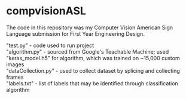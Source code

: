 # compvisionASL

The code in this repository was my Computer Vision American Sign Language submission for First Year Engineering Design. 

"test.py" - code used to run project   
"algorithm.py" - sourced from Google's Teachable Machine; used "keras_model.h5" for algorithm, which was trained on ~15,000 custom images   
"dataCollection.py" - used to collect dataset by splicing and collecting frames   
"labels.txt" - list of labels that may be identified through classification algorithm   

